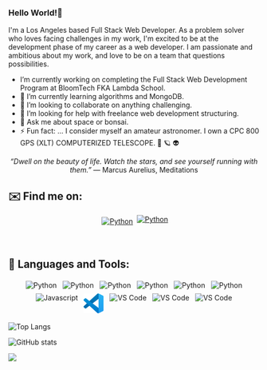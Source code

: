 ### Hello World!👋

I'm a Los Angeles based Full Stack Web Developer. As a problem solver who loves facing challenges in my work, I'm excited to be at the development phase of my career as a web developer. I am passionate and ambitious about my work, and love to be on a team that questions possibilities.


- I’m currently working on completing the Full Stack Web Development Program at BloomTech FKA Lambda School. 
- 🌱 I’m currently learning algorithms and MongoDB. 
- 🤝 I’m looking to collaborate on anything challenging.
- 🤔 I’m looking for help with freelance web development structuring. 
- 💬 Ask me about space or bonsai. 
- ⚡ Fun fact: ... I consider myself an amateur astronomer. I own a CPC 800 GPS (XLT) COMPUTERIZED TELESCOPE. 🔭 🪐 👽 

<p align='center'> <i>“Dwell on the beauty of life. Watch the stars, and see yourself running with them.”</i> — Marcus Aurelius, Meditations</p>

## ✉️ Find me on:

<p align="center">
<!--  <a href="https://jthernandez999.github.io/" target="_blank" rel="noopener noreferrer"> <img src="https://raw.githubusercontent.com/iconic/open-iconic/master/svg/globe.svg" alt="Python" height="40" style="vertical-align:top; margin:4px"> </a> -->
 <a href="https://linkedin.com/in/joe-thomas-hernandez" target="_blank" rel="noopener noreferrer"> <img src="https://cdn.jsdelivr.net/npm/simple-icons@v3/icons/linkedin.svg" alt="Python" height="40" style="vertical-align:top; margin:4px"></a>
 <a href="mailto:j.t.hernandez999@gmail.com"> <img src="https://cdn.jsdelivr.net/npm/simple-icons@v3/icons/gmail.svg" alt="Python" height="40" style="vertical-align:top; margin:4px background-color:white;"></a>
</p>

<br/>

## 🧰 Languages and Tools:
<p align="center">
<!-- <img src="https://raw.githubusercontent.com/github/explore/80688e429a7d4ef2fca1e82350fe8e3517d3494d/topics/python/python.png" alt="Python" height="40" style="vertical-align:top; margin:4px"> -->
 
 <img src="https://camo.githubusercontent.com/cec92673ea713fa89ba2ae2033daf5851f6f39393ff5b93231aa707d424638d9/68747470733a2f2f696d672e736869656c64732e696f2f62616467652f2d4e6f64656a732d626c61636b3f7374796c653d666c61742d737175617265266c6f676f3d4e6f64652e6a73" alt="Python" height="40" style="vertical-align:top; margin:4px">
 
  <img src="https://camo.githubusercontent.com/137a7a0f28f9e326bcc81a5a0bd853c86435143774c15642d827a5788e778667/68747470733a2f2f696d672e736869656c64732e696f2f62616467652f2d52656163742d626c61636b3f7374796c653d666c61742d737175617265266c6f676f3d7265616374" alt="Python" height="40" style="vertical-align:top; margin:4px">

<img src="https://camo.githubusercontent.com/0c3a16a22ae058cfe38a06dc9ea16404cf006409262f547c9ccfa3ec8b30f71e/68747470733a2f2f696d672e736869656c64732e696f2f62616467652f2d48544d4c352d4533344632363f7374796c653d666c61742d737175617265266c6f676f3d68746d6c35266c6f676f436f6c6f723d7768697465" alt="Python" height="40" style="vertical-align:top; margin:4px">
 
 <img src="https://camo.githubusercontent.com/2435c2a64789b8a71c701a1a593b4a6e6869789bfb0626e515dc2a6b6dffa6c5/68747470733a2f2f696d672e736869656c64732e696f2f62616467652f2d435353332d3135373242363f7374796c653d666c61742d737175617265266c6f676f3d63737333" alt="Python" height="40" style="vertical-align:top; margin:4px">
 
 <img src="https://camo.githubusercontent.com/77bd5e6a17071b0a508f9815bfff782af2020ea1d4b4b26d253ec61ac6be4b14/68747470733a2f2f696d672e736869656c64732e696f2f62616467652f2d506f737467726553514c2d3333363739313f7374796c653d666c61742d737175617265266c6f676f3d706f737467726573716c" alt="Python" height="40" style="vertical-align:top; margin:4px">
 
 <img src="https://camo.githubusercontent.com/e56d586bf373ad33a4e8c7101246d54d5edc0fb52b87d309b899ce4818bd6086/68747470733a2f2f696d672e736869656c64732e696f2f62616467652f2d426f6f7473747261702d3536334437433f7374796c653d666c61742d737175617265266c6f676f3d626f6f747374726170" alt="Python" height="40" style="vertical-align:top; margin:4px">

<img src="https://camo.githubusercontent.com/cf1a0ef083a2372d7f66b4691d5d25bfd8c098f42871e8da90edb1f32ed187c4/68747470733a2f2f696d672e736869656c64732e696f2f62616467652f2d4a6176615363726970742d626c61636b3f7374796c653d666c61742d737175617265266c6f676f3d6a617661736372697074" alt="Javascript" height="40" style="vertical-align:top; margin:4px">
 
<img src="https://raw.githubusercontent.com/github/explore/80688e429a7d4ef2fca1e82350fe8e3517d3494d/topics/visual-studio-code/visual-studio-code.png" alt="VS Code" height="40" style="vertical-align:top; margin:4px">
 
<img src="https://camo.githubusercontent.com/edd3031a0956c904634f9a394267a6ba61e9a0bb95c9512a1fbc0725b4014d03/68747470733a2f2f696d672e736869656c64732e696f2f62616467652f2d4769742d626c61636b3f7374796c653d666c61742d737175617265266c6f676f3d676974" alt="VS Code" height="40" style="vertical-align:top; margin:4px">
 
 <img src="https://camo.githubusercontent.com/cf47f22e684a7deb3fe00783eec8e7407be43a25da81cdecc270d6ffc5bd38e6/68747470733a2f2f696d672e736869656c64732e696f2f62616467652f506f73746d616e2d626c61636b3f7374796c653d666c61742d737175617265266c6f676f3d706f73746d616e" alt="VS Code" height="40" style="vertical-align:top; margin:4px">
 
 <img src="https://camo.githubusercontent.com/85dc47a56a4e73ae7b6e64b3b4416785497e74219ae179ae8faaaca10d5a78d9/68747470733a2f2f696d672e736869656c64732e696f2f62616467652f2d4769744875622d3138313731373f7374796c653d666c61742d737175617265266c6f676f3d676974687562" alt="VS Code" height="40" style="vertical-align:top; margin:4px">
 
</p>

![Top Langs](https://github-readme-stats.vercel.app/api/top-langs/?username=jthernandez999&theme=tokyonight)

![GitHub stats](https://github-readme-stats.vercel.app/api?username=jthernandez999&show_icons=true&theme=tokyonight)

![](https://visitor-badge.laobi.icu/badge?page_id=jthernandez999)

<!-- [![Github](https://img.shields.io/github/followers/jthernandez999?label=Follow&style=social)](https://github.com/jthernandez999) -->
